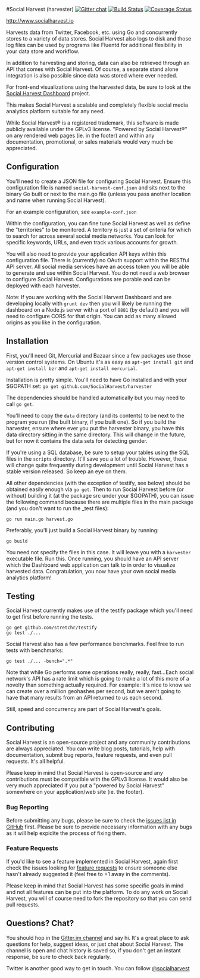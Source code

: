 #Social Harvest (harvester)
[![Gitter chat](https://badges.gitter.im/SocialHarvest/harvester.png)](https://gitter.im/SocialHarvest/harvester) [![Build Status](https://drone.io/github.com/SocialHarvest/harvester/status.png)](https://drone.io/github.com/SocialHarvest/harvester/latest) [![Coverage Status](https://coveralls.io/repos/SocialHarvest/harvester/badge.png?branch=master)](https://coveralls.io/r/SocialHarvest/harvester?branch=master)

http://www.socialharvest.io

Harvests data from Twitter, Facebook, etc. using Go and concurrently stores to a variety of data stores.
Social Harvest also logs to disk and those log files can be used by programs like Fluentd for additional 
flexibility in your data store and workflow.

In addition to harvesting and storing, data can also be retrieved through an API that comes with Social Harvest.
Of course, a separate stand alone integration is also possible since data was stored where ever needed.

For front-end visualizations using the harvested data, be sure to look at the [Social Harvest Dashboard](https://github.com/SocialHarvest/dashboard) project.

This makes Social Harvest a scalable and completely flexible social media analytics platform suitable for any need.

While Social Harvest&reg; is a registered trademark, this software is made publicly available under the GPLv3 license.
"Powered by Social Harvest&reg;" on any rendered web pages (ie. in the footer) and within any documentation, promotional, or sales 
materials would very much be appreciated.

## Configuration

You'll need to create a JSON file for configuring Social Harvest. Ensure this configuration file is named ```social-harvest-conf.json``` 
and sits next to the binary Go built or next to the main.go file (unless you pass another location and name when running Social Harvest).

For an example configuration, see ```example-conf.json```

Within the configuration, you can fine tune Social Harvest as well as define the "territories" to be monitored. A territory is just 
a set of criteria for which to search for across several social media networks. You can look for specific keywords, URLs, and even 
track various accounts for growth.

You will also need to provide your application API keys within this configuration file. There is (currently) no OAuth support within 
the RESTful API server. All social media services have an access token you will be able to generate and use within Social Harvest. 
You do not need a web browser to configure Social Harvest. Configurations are porable and can be deployed with each harvester.

Note: If you are working with the Social Harvest Dashboard and are developing locally with ```grunt dev``` then you will likely be
running the dashboard on a Node.js server with a port of ```8881``` (by default) and you will need to configure CORS for that origin. 
You can add as many allowed origins as you like in the configuration.

## Installation

First, you'll need Git, Mercurial and Bazaar since a few packages use those version control systems. On Ubuntu it's as easy as 
```apt-get install git``` and ```apt-get install bzr``` and ```apt-get install mercurial```.

Installation is pretty simple. You'll need to have Go installed and with your $GOPATH set: ```go get github.com/SocialHarvest/harvester``` 

The dependencies should be handled automatically but you may need to call ```go get```.

You'll need to copy the ```data``` directory (and its contents) to be next to the program you run (the built binary, if you built one). 
So if you build the harvester, ensure where ever you put the harvester binary, you have this data directory sitting in the same directory. 
This will change in the future, but for now it contains the data sets for detecting gender.

If you're using a SQL database, be sure to setup your tables using the SQL files in the ```scripts``` directory. It'll save you a lot of trouble. 
However, these will change quite frequently during development until Social Harvest has a stable version released. So keep an eye on them.

All other dependencies (with the exception of testify, see below) should be obtained easily enough via ```go get```. Then to run Social Harvest before (or without) 
building it (at the package src under your $GOPATH), you can issue the following command because there are multiple files in the main package (and you don't want to run the _test files):

```
go run main.go harvest.go
```

Preferably, you'll just build a Social Harvest binary by running:

```
go build
```

You need not specify the files in this case. It will leave you with a ```harvester``` executable file. Run this. Once running, you should have an API server which 
the Dashboard web application can talk to in order to visualize harvested data. Congratulation, you now have your own social media analytics platform!

## Testing

Social Harvest currently makes use of the testify package which you'll need to get first before running the tests.

```
go get github.com/stretchr/testify
go test ./...
```

Social Harvest also has a few performance benchmarks. Feel free to run tests with benchmarks:

```
go test ./... -bench=".*"
```

Note that while Go performs some operations really, really, fast...Each social network's API has a rate limit which is going to make
a lot of this more of a novelty than something actually required. For example: it's nice to know we can create over a million geohashes 
per second, but we aren't going to have that many results from an API returned to us each second.

Still, speed and concurrency are part of Social Harvest's goals.

## Contributing

Social Harvest is an open-source project and any community contributions are always appreciated. You can write blog posts, tutorials, help 
with documentation, submit bug reports, feature requests, and even pull requests. It's all helpful.

Please keep in mind that Social Harvest is open-source and any contributions must be compatible with the GPLv3 license. 
It would also be very much appreciated if you put a "powered by Social Harvest" somewhere on your application/web site (ie. the footer). 

### Bug Reporting
Before submitting any bugs, please be sure to check the [issues list in GitHub](https://github.com/SocialHarvest/harvester/issues?state=open) first. 
Please be sure to provide necessary information with any bugs as it will help expidite the process of fixing them.

### Feature Requests
If you'd like to see a feature implemented in Social Harvest, again first check the issues looking for [feature requests](https://github.com/SocialHarvest/harvester/issues?labels=feature+request&page=1&state=open) to ensure someone else hasn't already suggested it (feel free to +1 away in the comments).

Please keep in mind that Social Harvest has some specific goals in mind and not all features can be put into the platform. To do any work on Social Harvest, 
you will of course need to fork the repository so that you can send pull requests.

## Questions? Chat?
You should hop in the [Gitter.im channel](https://gitter.im/SocialHarvest) and say hi. It's a great place to ask questions for help, suggest ideas, or just chat about Social Harvest. 
The channel is open and chat history is saved so, if you don't get an instant response, be sure to check back regularly.

Twitter is another good way to get in touch. You can follow [@socialharvest](http://www.twitter.com/socialharvest)



